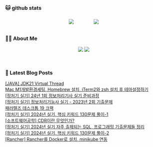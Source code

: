 
###  🐱 github stats  

<div id="main" align="center">
    <img src="https://github-readme-stats.vercel.app/api?username=peterica&count_private=true&show_icons=true&theme=radical"
        style="height: auto; margin-left: 20px; margin-right: 20px; padding: 10px;"/>
    <img src="https://github-readme-stats.vercel.app/api/top-langs/?username=peterica&layout=compact"   
        style="height: auto; margin-left: 20px; margin-right: 20px; padding: 10px;"/>
</div>

###  💁‍♀️ About Me  
<p align="center">
    <a href="https://peterica.tistory.com/"><img src="https://img.shields.io/badge/Blog-FF5722?style=flat-square&logo=Blogger&logoColor=white"/></a>
    <a href="mailto:ilovefran.ofm@gmail.com"><img src="https://img.shields.io/badge/Gmail-d14836?style=flat-square&logo=Gmail&logoColor=white&link=ilovefran.ofm@gmail.com"/></a>
</p>

<br>

### 📕 Latest Blog Posts   

<a href ="https://peterica.tistory.com/642"> [JAVA] JDK21 Virtual Thread </a> <br><a href ="https://peterica.tistory.com/107"> Mac M1개발환경세팅, Homebrew 설치, iTerm2와 zsh 설치 후 테마설정하기 </a> <br><a href ="https://peterica.tistory.com/593"> [정처기 실기] 24년 1회 정보처리기사 실기 준비과정 </a> <br><a href ="https://peterica.tistory.com/630"> [정처기 실기] 정보처리기능사 실기 - 2023년 2회 기출문제 </a> <br><a href ="https://peterica.tistory.com/475"> 패러렐즈 데스크톱 19 크랙 </a> <br><a href ="https://peterica.tistory.com/638"> [정처기 실기] 2024년 실기, 핵심 키워드 130문제 풀이-1 </a> <br><a href ="https://peterica.tistory.com/127"> [소프트웨어공학] CDR이란 무엇인가? </a> <br><a href ="https://peterica.tistory.com/631"> [정처기 실기] 2024년 실기 자주 출제되는 SQL, 프로그래밍 기출문제들 정리 </a> <br><a href ="https://peterica.tistory.com/632"> [정처기 실기] 2024년 실기, 핵심 키워드 130문제 풀이-2 </a> <br><a href ="https://peterica.tistory.com/640"> [Rancher] Rancher를 Docker로 설치, minikube 연동 </a> <br>